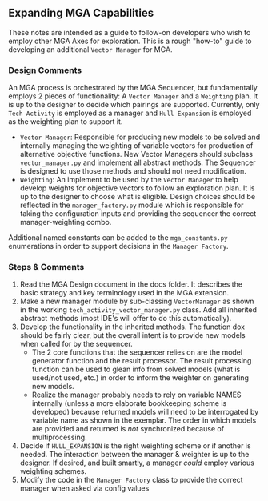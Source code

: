 ## Expanding MGA Capabilities

These notes are intended as a guide to follow-on developers who wish to employ other 
MGA Axes for exploration.  This is a rough "how-to" guide to developing an additional `Vector Manager`
for MGA.

### Design Comments
An MGA process is orchestrated by the MGA Sequencer, but fundamentally employs 2 pieces of
functionality:  A `Vector Manager` and a `Weighting` plan.  It is up to the designer to decide
which pairings are supported.  Currently, only `Tech Activity` is employed as a manager and `Hull Expansion`
is employed as the weighting plan to support it.
- `Vector Manager`:  Responsible for producing new models to be solved and internally managing
the weighting of variable vectors for production of alternative objective functions.  New Vector
Managers should subclass `vector_manager.py` and implement all abstract methods.  The Sequencer is
designed to use those methods and should not need modification.
- `Weighting`:  An implement to be used by the `Vector Manager` to help develop weights for objective
vectors to follow an exploration plan.  It is up to the designer to choose what is eligible.  Design
choices should be reflected in the `manager_factory.py` module which is responsible for taking the 
configuration inputs and providing the sequencer the correct manager-weighting combo.

Additional named constants can be added to the `mga_constants.py` enumerations in order to support
decisions in the `Manager Factory`.

### Steps & Comments
1. Read the MGA Design document in the docs folder.  It describes the basic strategy and key
terminology used in the MGA extension.
2. Make a new manager module by sub-classing `VectorManager` as shown in the working 
`tech_activity_vector_manager.py` class.  Add all inherited abstract methods (most IDE's will
offer to do this automatically).
3. Develop the functionality in the inherited methods.  The function dox should be fairly clear, but
the overall intent is to provide new models when called for by the sequencer.  
   - The 2 core functions that the sequencer relies on are the model generator function and the result processor.
   The result processing function can be used to glean info from solved models (what is used/not used, etc.) 
   in order to inform the weighter on generating new models.
   - Realize the manager probably needs to rely on variable NAMES internally (unless a more elaborate
   bookkeeping scheme is developed) because returned models will need to be interrogated by variable
   name as shown in the exemplar.  The order in which models are provided and returned is _not_
   synchronized because of multiprocessing.
4. Decide if `HULL_EXPANSION` is the right weighting scheme or if another is needed.  The interaction
between the manager & weighter is up to the designer.  If desired, and built smartly, a manager _could_
employ various weighting schemes.
5. Modify the code in the `Manager Factory` class to provide the correct manager when asked via config
values